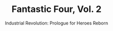 ---
title: "Fantastic Four, Vol. 2"
issue: 6A
issue_nr: 6
full_title: Industrial Revolution - Retribution
subtitle: "Industrial Revolution: Prologue for Heroes Reborn"
story_arc: ""
crossover: Industrial Revolution
variant: A
publisher: Marvel Comics
creators: 
  - Jim Lee
  - Scott Williams
  - Alex Garner
release_date: Apr 1997
release_year: 1997
genre:
  - Action
  - Adventure
  - Science Fiction
format: Comic
pages: 32
signed_by: ""
price: 1.95
---